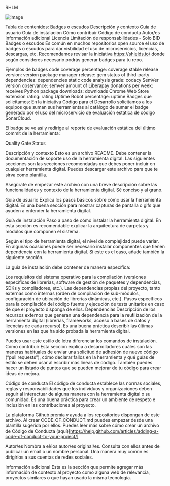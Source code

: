 RHLM



![image](https://github.com/yeremay13/RHLM_REACT/assets/145705531/d9f87d62-47ef-48d4-9619-c06070fbcb1b)



Tabla de contenidos:
Badges o escudos
Descripción y contexto
Guía de usuario
Guía de instalación
Cómo contribuir
Código de conducta
Autor/es
Información adicional
Licencia
Limitación de responsabilidades - Solo BID
Badges o escudos
Es común en muchos repositorios open source el uso de badges o escudos para dar visbilidad el uso de microservicios, licencias, descargas, etc. Recomendamos revisar la iniciativa https://shields.io/ donde según consideres necesario podrás generar badges para tu repo.

Ejemplos de badges
code coverage percentage: coverage
stable release version: version
package manager release: gem
status of third-party dependencies: dependencies
static code analysis grade: codacy
SemVer version observance: semver
amount of Liberapay donations per week: receives
Python package downloads: downloads
Chrome Web Store extension rating: rating
Uptime Robot percentage: uptime
Badges que solicitamos:
En la iniciativa Código para el Desarrollo solicitamos a los equipos que suman sus herramientas al catálogo de sumar el badge generado por el uso del microservicio de evaluación estática de código SonarCloud.

El badge se ve así y redirige al reporte de evaluación estática del último commit de la herramienta:

Quality Gate Status

Descripción y contexto
Esto es un archivo README. Debe contener la documentación de soporte uso de la herramienta digital. Las siguientes secciones son las secciones recomendadas que debes poner incluir en cualquier herramienta digital. Puedes descargar este archivo para que te sirva como plantilla.

Asegúrate de empezar este archivo con una breve descripción sobre las funcionalidades y contexto de la herramienta digital. Sé conciso y al grano.

Guía de usuario
Explica los pasos básicos sobre cómo usar la herramienta digital. Es una buena sección para mostrar capturas de pantalla o gifs que ayuden a entender la herramienta digital.

Guía de instalación
Paso a paso de cómo instalar la herramienta digital. En esta sección es recomendable explicar la arquitectura de carpetas y módulos que componen el sistema.

Según el tipo de herramienta digital, el nivel de complejidad puede variar. En algunas ocasiones puede ser necesario instalar componentes que tienen dependencia con la herramienta digital. Si este es el caso, añade también la siguiente sección.

La guía de instalación debe contener de manera específica:

Los requisitos del sistema operativo para la compilación (versiones específicas de librerías, software de gestión de paquetes y dependencias, SDKs y compiladores, etc.).
Las dependencias propias del proyecto, tanto externas como internas (orden de compilación de sub-módulos, configuración de ubicación de librerías dinámicas, etc.).
Pasos específicos para la compilación del código fuente y ejecución de tests unitarios en caso de que el proyecto disponga de ellos.
Dependencias
Descripción de los recursos externos que generan una dependencia para la reutilización de la herramienta digital (librerías, frameworks, acceso a bases de datos y licencias de cada recurso). Es una buena práctica describir las últimas versiones en las que ha sido probada la herramienta digital.

Puedes usar este estilo de letra diferenciar los comandos de instalación.
Cómo contribuir
Esta sección explica a desarrolladores cuáles son las maneras habituales de enviar una solicitud de adhesión de nuevo código (“pull requests”), cómo declarar fallos en la herramienta y qué guías de estilo se deben usar al escribir más líneas de código. También puedes hacer un listado de puntos que se pueden mejorar de tu código para crear ideas de mejora.

Código de conducta
El código de conducta establece las normas sociales, reglas y responsabilidades que los individuos y organizaciones deben seguir al interactuar de alguna manera con la herramienta digital o su comunidad. Es una buena práctica para crear un ambiente de respeto e inclusión en las contribuciones al proyecto.

La plataforma Github premia y ayuda a los repositorios dispongan de este archivo. Al crear CODE_OF_CONDUCT.md puedes empezar desde una plantilla sugerida por ellos. Puedes leer más sobre cómo crear un archivo de Código de Conducta (aquí)[https://help.github.com/articles/adding-a-code-of-conduct-to-your-project/]

Autor/es
Nombra a el/los autor/es original/es. Consulta con ellos antes de publicar un email o un nombre personal. Una manera muy común es dirigirlos a sus cuentas de redes sociales.

Información adicional
Esta es la sección que permite agregar más información de contexto al proyecto como alguna web de relevancia, proyectos similares o que hayan usado la misma tecnología.
